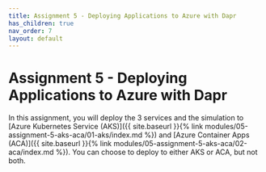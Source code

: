 ```yaml
---
title: Assignment 5 - Deploying Applications to Azure with Dapr
has_children: true
nav_order: 7
layout: default
---
```


# Assignment 5 - Deploying Applications to Azure with Dapr

In this assignment, you will deploy the 3 services and the simulation to [Azure Kubernetes Service (AKS)]({{ site.baseurl }}{% link modules/05-assignment-5-aks-aca/01-aks/index.md %}) and [Azure Container Apps (ACA)]({{ site.baseurl }}{% link modules/05-assignment-5-aks-aca/02-aca/index.md %}). You can choose to deploy to either AKS or ACA, but not both.
